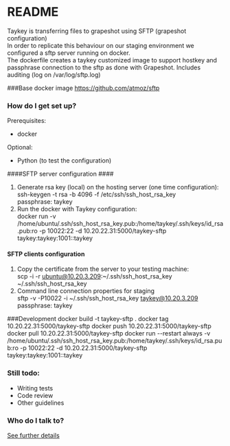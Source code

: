 # README #

Taykey is transferring files to grapeshot using SFTP (grapeshot configuration)   
In order to replicate this behaviour on our staging environment we configured a sftp server running on docker.   
The dockerfile creates a taykey customized image to support hostkey and passphrase connection
to the sftp as done with Grapeshot.
Includes auditing (log on /var/log/sftp.log)

###Base docker image
https://github.com/atmoz/sftp


### How do I get set up? ###

Prerequisites:
- docker
 
Optional:
- Python (to test the configuration)

####SFTP server configuration ####
1. Generate rsa key (local) on the hosting server (one time configuration):      
ssh-keygen -t rsa -b 4096 -f /etc/ssh/ssh_host_rsa_key     
      passphrase: taykey
2. Run the docker with Taykey configuration:    
docker run -v /home/ubuntu/.ssh/ssh_host_rsa_key.pub:/home/taykey/.ssh/keys/id_rsa.pub:ro -p 10022:22 -d 10.20.22.31:5000/taykey-sftp taykey:taykey:1001::taykey    

#### SFTP clients configuration ####
1. Copy the certificate from the server to your testing machine:    
scp -i <certificate for Taykey production> -r ubuntu@10.20.3.209:~/.ssh/ssh_host_rsa_key ~/.ssh/ssh_host_rsa_key
2. Command line connection properties for staging    
    sftp -v -P10022 -i ~/.ssh/ssh_host_rsa_key taykey@10.20.3.209    
      passphrase: taykey

###Development
docker build -t taykey-sftp .
docker tag <image id> 10.20.22.31:5000/taykey-sftp
docker push 10.20.22.31:5000/taykey-sftp
docker pull 10.20.22.31:5000/taykey-sftp
docker run --restart always  -v /home/ubuntu/.ssh/ssh_host_rsa_key.pub:/home/taykey/.ssh/keys/id_rsa.pub:ro -p 10022:22 -d 10.20.22.31:5000/taykey-sftp taykey:taykey:1001::taykey

### Still todo: ###

* Writing tests
* Code review
* Other guidelines

### Who do I talk to? ###
[See further details](www.google.com)
